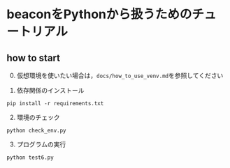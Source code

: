 # beaconをPythonから扱うためのチュートリアル

## how to start

0. 仮想環境を使いたい場合は，`docs/how_to_use_venv.md`を参照してください

1. 依存関係のインストール
```
pip install -r requirements.txt
```

2. 環境のチェック
```
python check_env.py
```

3. プログラムの実行
```
python test6.py

